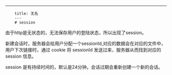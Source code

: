 ---
        title: 无名
        ---
        # session

由于http是无状态的，无法保存用户的登陆状态，所以出现了session。

新建会话时，服务器会给用户分配一个sessionId,对应的数据会在对应的文件中，用户下次链接时，通过 cookie 将 sessionId 发送过来，服务器从而找到对应的 session 信息。

session 是有持续时间的，默认是24分钟。会话过期会重新创建一个新的会话。
